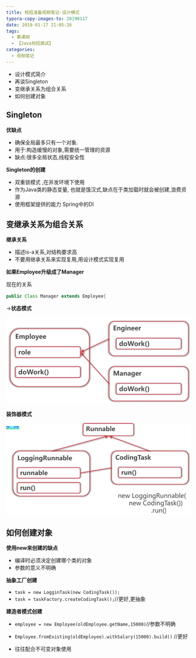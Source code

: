 ```yaml
---
title: 校招准备视频笔记-设计模式
typora-copy-images-to: 20190117
date: 2019-01-17 21:05:26
tags:
  - 慕课网
  - 【Java校招面试】
categories:
  - 视频笔记
---
```


- 设计模式简介
- 再谈Singleton
- 变继承关系为组合关系
- 如何创建对象

## Singleton

**优缺点**

- 确保全局最多只有一个对象.
- 用于:构造缓慢的对象,需要统一管理的资源
- 缺点:很多全局状态,线程安全性

**Singleton的创建**

- 双重锁模式 ,在并发环境下使用
- 作为Java类的静态变量,
  也就是饿汉式,缺点在于类加载时就会被创建,浪费资源
- 使用框架提供的能力
  Spring中的DI

## 变继承关系为组合关系

**继承关系**

- 描述is-a关系,对结构要求高
- 不要用继承关系来实现复用,用设计模式实现复用

**如果Employee升级成了Manager**

现在的关系

```java
public Class Manager extends Employee{
```

->**状态模式**

![1547728084499](20190117/1547728084499.png)

**装饰器模式**

![1547729231346](20190117/1547729231346.png)

## 如何创建对象

**使用new来创建的缺点**

- 编译时必须决定创建哪个类的对象
- 参数的意义不明确

**抽象工厂创建**

- `task = new LogginTask(new CodingTask());`
- `task = taskFactory.createCodingTask();`//更好,更抽象

**建造者模式创建**

- `employee = new Employee(oldEmployee.getName,15000)`//参数不明确
- `Employee.fromExisting(oldEmployee).withSalary(15000).build()` //更好

- 往往配合不可变对象使用

